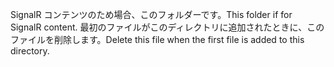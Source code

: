 <span data-ttu-id="e272f-101">SignalR コンテンツのため場合、このフォルダーです。</span><span class="sxs-lookup"><span data-stu-id="e272f-101">This folder if for SignalR content.</span></span> <span data-ttu-id="e272f-102">最初のファイルがこのディレクトリに追加されたときに、このファイルを削除します。</span><span class="sxs-lookup"><span data-stu-id="e272f-102">Delete this file when the first file is added to this directory.</span></span>